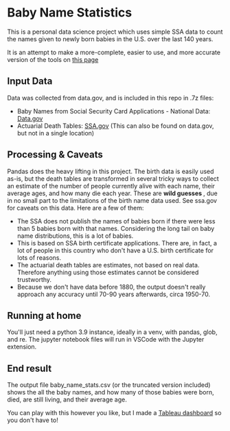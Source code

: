 # Baby Name Statistics

This is a personal data science project which uses simple SSA data to count the names given to newly born babies in the U.S. over the last 140 years. 

It is an attempt to make a more-complete, easier to use, and more accurate version of the tools on <a href="https://www.ssa.gov/oact/babynames/index.html">this page</a>

## Input Data
Data was collected from data.gov, and is included in this repo in .7z files:

* Baby Names from Social Security Card Applications - National Data: <a href="https://catalog.data.gov/dataset/baby-names-from-social-security-card-applications-national-data">Data.gov</a>
* Actuarial Death Tables: <a href="https://www.ssa.gov/oact/HistEst/Death/2014/DeathProbabilities2014.html">SSA.gov</a> (This can also be found on data.gov, but not in a single location)

## Processing & Caveats

Pandas does the heavy lifting in this project. The birth data is easily used as-is, but the death tables are transformed in several tricky ways to collect an estimate of the number of people currently alive with each name, their average ages, and how many die each year. These are <strong> wild guesses </strong>, due in no small part to the limitations of the birth name data used. See ssa.gov for caveats on this data. Here are a few of them:

* The SSA does not publish the names of babies born if there were less than 5 babies born with that names. Considering the long tail on baby name distributions, this is a lot of babies.
* This is based on SSA birth certificate applications. There are, in fact, a lot of people in this country who don't have a U.S. birth certificate for lots of reasons.
* The actuarial death tables are estimates, not based on real data. Therefore anything using those estimates cannot be considered trustworthy.
* Because we don't have data before 1880, the output doesn't really approach any accuracy until 70-90 years afterwards, circa 1950-70.

## Running at home

You'll just need a python 3.9 instance, ideally in a venv, with pandas, glob, and re. The jupyter notebook files will run in VSCode with the Jupyter extension.

## End result

The output file baby_name_stats.csv (or the truncated version included) shows the all the baby names, and how many of those babies were born, died, are still living, and their average age. 

You can play with this however you like, but I made a <a href="https://public.tableau.com/views/BabyNamesPerYear/BabyNameStats?:language=en-US&:sid=&:redirect=auth&:display_count=n&:origin=viz_share_link">Tableau dashboard</a> so you don't have to!